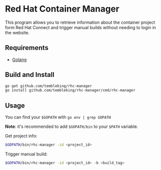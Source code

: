 Red Hat Container Manager
=========================

This program allows you to retrieve information about the container project form Red Hat Connect and trigger manual builds without needing to login in the website.

## Requirements

- [Golang](https://golang.org/)

## Build and Install

```sh
go get github.com/tembleking/rhc-manager
go install github.com/tembleking/rhc-manager/cmd/rhc-manager
```

## Usage

You can find your `$GOPATH` with `go env | grep GOPATH`

**Note**: it's recommended to add `$GOPATH/bin` to your `$PATH` variable.

Get project info: 

```sh
$GOPATH/bin/rhc-manager -id <project_id>
```

Trigger manual build:

```sh
$GOPATH/bin/rhc-manager -id <project_id> -b <build_tag>
```

